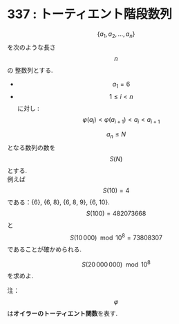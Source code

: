 # 337 : トーティエント階段数列

$$\{a_1, a_2,\dots, a_n\}$$を次のような長さ$$n$$の 整数列とする.

* $$a_1 = 6$$
* $$1 \leq i < n$$に対し : $$φ(a_i) < φ(a_{i+1}) < a_i < a_{i+1}$$

$$a_n \leq N$$となる数列の数を$$S(N)$$とする.  
例えば$$S(10) = 4$$である：{6}, {6, 8}, {6, 8, 9}, {6, 10}.  
$$S(100) = 482073668$$と$$S(10\, 000) \mod 10^8 = 73808307$$であることが確かめられる.

$$S(20\, 000\, 000) \mod 10^8$$を求めよ.

注：$$φ$$は**オイラーのトーティエント関数**を表す.

